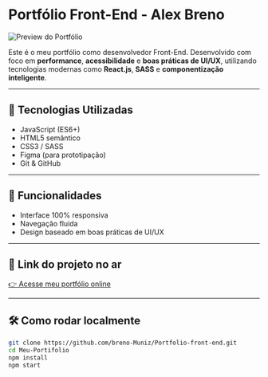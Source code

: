 # Portfólio Front-End - Alex Breno

![Preview do Portfólio](https://user-images.githubusercontent.com/000000000/preview.png)

Este é o meu portfólio como desenvolvedor Front-End. Desenvolvido com foco em **performance**, **acessibilidade** e **boas práticas de UI/UX**, utilizando tecnologias modernas como **React.js**, **SASS** e **componentização inteligente**.

---

## 🚀 Tecnologias Utilizadas

- JavaScript (ES6+)
- HTML5 semântico
- CSS3 / SASS
- Figma (para prototipação)
- Git & GitHub

---

## 🎯 Funcionalidades

- Interface 100% responsiva 
- Navegação fluida 
- Design baseado em boas práticas de UI/UX

---

## 🔗 Link do projeto no ar

[👉 Acesse meu portfólio online]([https://breno-muniz.github.io/Portfolio-front-end-alex/])

---

## 🛠️ Como rodar localmente

```bash
git clone https://github.com/breno-Muniz/Portfolio-front-end.git
cd Meu-Portifolio
npm install
npm start

